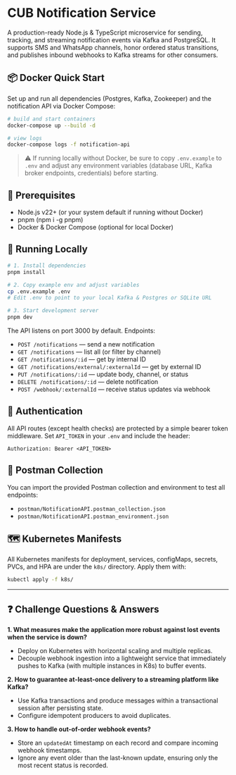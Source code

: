 # CUB Notification Service

A production-ready Node.js & TypeScript microservice for sending, tracking, and streaming notification events via Kafka and PostgreSQL. It supports SMS and WhatsApp channels, honor ordered status transitions, and publishes inbound webhooks to Kafka streams for other consumers.

## 📦 Docker Quick Start

Set up and run all dependencies (Postgres, Kafka, Zookeeper) and the notification API via Docker Compose:

```bash
# build and start containers
docker-compose up --build -d

# view logs
docker-compose logs -f notification-api
```

> ⚠️ If running locally without Docker, be sure to copy `.env.example` to `.env` and adjust any environment variables (database URL, Kafka broker endpoints, credentials) before starting.

## 🔧 Prerequisites

- Node.js v22+ (or your system default if running without Docker)
- pnpm (npm i -g pnpm)
- Docker & Docker Compose (optional for local Docker)

## 🚀 Running Locally

```bash
# 1. Install dependencies
pnpm install

# 2. Copy example env and adjust variables
cp .env.example .env
# Edit .env to point to your local Kafka & Postgres or SQLite URL

# 3. Start development server
pnpm dev
```

The API listens on port 3000 by default. Endpoints:
- `POST /notifications` — send a new notification
- `GET /notifications` — list all (or filter by channel)
- `GET /notifications/:id` — get by internal ID
- `GET /notifications/external/:externalId` — get by external ID
- `PUT /notifications/:id` — update body, channel, or status
- `DELETE /notifications/:id` — delete notification
- `POST /webhook/:externalId` — receive status updates via webhook

## 🔐 Authentication

All API routes (except health checks) are protected by a simple bearer token middleware. Set `API_TOKEN` in your `.env` and include the header:

```
Authorization: Bearer <API_TOKEN>
```

## 🧪 Postman Collection

You can import the provided Postman collection and environment to test all endpoints:

- `postman/NotificationAPI.postman_collection.json`
- `postman/NotificationAPI.postman_environment.json`

## 🗺️ Kubernetes Manifests

All Kubernetes manifests for deployment, services, configMaps, secrets, PVCs, and HPA are under the `k8s/` directory. Apply them with:

```bash
kubectl apply -f k8s/
```

---

## ❓ Challenge Questions & Answers

**1. What measures make the application more robust against lost events when the service is down?**  
- Deploy on Kubernetes with horizontal scaling and multiple replicas.  
- Decouple webhook ingestion into a lightweight service that immediately pushes to Kafka (with multiple instances in K8s) to buffer events.

**2. How to guarantee at-least-once delivery to a streaming platform like Kafka?**  
- Use Kafka transactions and produce messages within a transactional session after persisting state.  
- Configure idempotent producers to avoid duplicates.

**3. How to handle out-of-order webhook events?**  
- Store an `updatedAt` timestamp on each record and compare incoming webhook timestamps.  
- Ignore any event older than the last-known update, ensuring only the most recent status is recorded.
